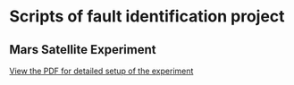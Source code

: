 # Scripts of fault identification project

## Mars Satellite Experiment

[View the PDF for detailed setup of the experiment](test_mars_sat/doc/Satellite_Simulation_Setup.pdf)

